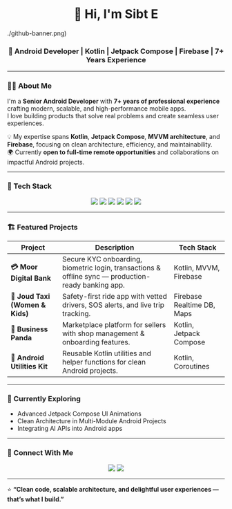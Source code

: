 <!-- 👋 GITHUB PROFILE README -->
<h1 align="center">👋 Hi, I'm Sibt E</h1> ./github-banner.png)
<h3 align="center">🚀 Android Developer | Kotlin | Jetpack Compose | Firebase | 7+ Years Experience</h3>

---

### 👨‍💻 About Me
I'm a **Senior Android Developer** with **7+ years of professional experience** crafting modern, scalable, and high-performance mobile apps.  
I love building products that solve real problems and create seamless user experiences.  

💡 My expertise spans **Kotlin**, **Jetpack Compose**, **MVVM architecture**, and **Firebase**, focusing on clean architecture, efficiency, and maintainability.  
🌍 Currently **open to full-time remote opportunities** and collaborations on impactful Android projects.

---

### 🧩 Tech Stack
<p align="center">
  <img src="https://img.shields.io/badge/Kotlin-%230095D5.svg?style=for-the-badge&logo=kotlin&logoColor=white"/>
  <img src="https://img.shields.io/badge/Android%20Studio-3DDC84?style=for-the-badge&logo=android-studio&logoColor=white"/>
  <img src="https://img.shields.io/badge/Jetpack%20Compose-4285F4?style=for-the-badge&logo=jetpackcompose&logoColor=white"/>
  <img src="https://img.shields.io/badge/Firebase-FFCA28?style=for-the-badge&logo=firebase&logoColor=black"/>
  <img src="https://img.shields.io/badge/MVVM-FF6F00?style=for-the-badge&logo=architecture&logoColor=white"/>
  <img src="https://img.shields.io/badge/REST%20APIs-005571?style=for-the-badge"/>
</p>

---

### 🏗️ Featured Projects

| Project | Description | Tech Stack |
|----------|--------------|-------------|
| **💳 Moor Digital Bank** | Secure KYC onboarding, biometric login, transactions & offline sync — production-ready banking app. | Kotlin, MVVM, Firebase |
| **🚖 Joud Taxi (Women & Kids)** | Safety-first ride app with vetted drivers, SOS alerts, and live trip tracking. | Firebase Realtime DB, Maps |
| **🏪 Business Panda** | Marketplace platform for sellers with shop management & onboarding features. | Kotlin, Jetpack Compose |
| **🧠 Android Utilities Kit** | Reusable Kotlin utilities and helper functions for clean Android projects. | Kotlin, Coroutines |


---

### 🌱 Currently Exploring
- Advanced Jetpack Compose UI Animations  
- Clean Architecture in Multi-Module Android Projects  
- Integrating AI APIs into Android apps  

---

### 🤝 Connect With Me
<p align="center">
  <a href="https://www.linkedin.com/in/sibtemobiledeveloper/" target="_blank"><img src="https://img.shields.io/badge/LinkedIn-0077B5.svg?style=for-the-badge&logo=linkedin&logoColor=white"/></a>
  <a href="mailto:sibtedeveloper@gmail.com"><img src="https://img.shields.io/badge/Email-D14836.svg?style=for-the-badge&logo=gmail&logoColor=white"/></a>
</p>

---

⭐ **“Clean code, scalable architecture, and delightful user experiences — that’s what I build.”**
